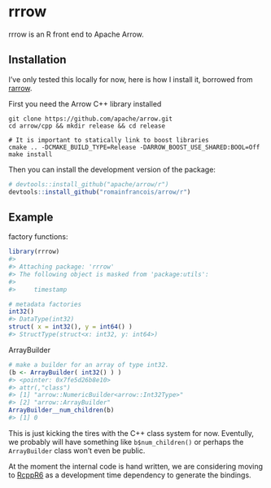 
<!-- README.md is generated from README.Rmd. Please edit that file -->

# rrrow

rrrow is an R front end to Apache Arrow.

## Installation

I’ve only tested this locally for now, here is how I install it,
borrowed from [rarrow](https://github.com/jimhester/rarrow).

First you need the Arrow C++ library installed

    git clone https://github.com/apache/arrow.git
    cd arrow/cpp && mkdir release && cd release
    
    # It is important to statically link to boost libraries
    cmake .. -DCMAKE_BUILD_TYPE=Release -DARROW_BOOST_USE_SHARED:BOOL=Off
    make install

Then you can install the development version of the package:

``` r
# devtools::install_github("apache/arrow/r")
devtools::install_github("romainfrancois/arrow/r")
```

## Example

factory functions:

``` r
library(rrrow)
#> 
#> Attaching package: 'rrrow'
#> The following object is masked from 'package:utils':
#> 
#>     timestamp

# metadata factories
int32()
#> DataType(int32)
struct( x = int32(), y = int64() )
#> StructType(struct<x: int32, y: int64>)
```

ArrayBuilder

``` r
# make a builder for an array of type int32. 
(b <- ArrayBuilder( int32() ) )
#> <pointer: 0x7fe5d26b8e10>
#> attr(,"class")
#> [1] "arrow::NumericBuilder<arrow::Int32Type>"
#> [2] "arrow::ArrayBuilder"
ArrayBuilder__num_children(b)
#> [1] 0
```

This is just kicking the tires with the C++ class system for now.
Eventully, we probably will have something like `b$num_children()` or
perhaps the `ArrayBuilder` class won’t even be public.

At the moment the internal code is hand written, we are considering
moving to [RcppR6](https://github.com/richfitz/RcppR6) as a development
time dependency to generate the bindings.
